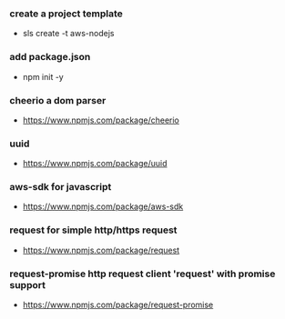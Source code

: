 ### create a project template 
* sls create -t aws-nodejs

### add package.json
* npm init -y

### cheerio a dom parser
* https://www.npmjs.com/package/cheerio

### uuid 
* https://www.npmjs.com/package/uuid

### aws-sdk for javascript
* https://www.npmjs.com/package/aws-sdk

### request for simple http/https request
* https://www.npmjs.com/package/request

### request-promise http request client 'request' with promise support
* https://www.npmjs.com/package/request-promise





